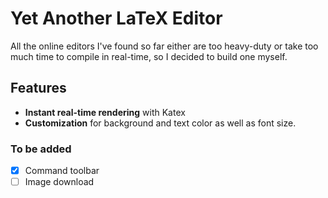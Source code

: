 # Yet Another LaTeX Editor

All the online editors I've found so far either are too heavy-duty or take too much time to compile in real-time, so I decided to build one myself.

## Features

- **Instant real-time rendering** with Katex
- **Customization** for background and text color as well as font size.

### To be added

- [x] Command toolbar
- [ ] Image download
